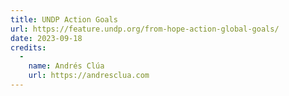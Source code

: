 ```yaml
---
title: UNDP Action Goals
url: https://feature.undp.org/from-hope-action-global-goals/
date: 2023-09-18
credits:
  -
    name: Andrés Clúa
    url: https://andresclua.com
---
```

